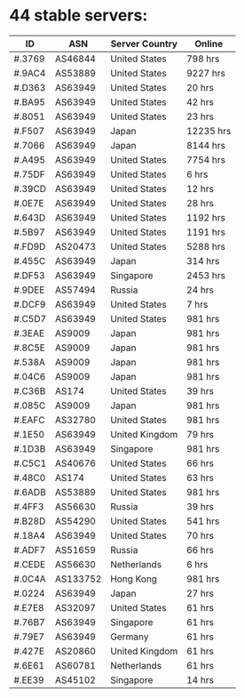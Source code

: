 # 44 stable servers:

| ID | ASN | Server Country | Online |
| ------ | ------ | ------ | ------ |
| #.3769 | AS46844 | United States | 798 hrs |
| #.9AC4 | AS53889 | United States | 9227 hrs |
| #.D363 | AS63949 | United States | 20 hrs |
| #.BA95 | AS63949 | United States | 42 hrs |
| #.8051 | AS63949 | United States | 23 hrs |
| #.F507 | AS63949 | Japan | 12235 hrs |
| #.7066 | AS63949 | Japan | 8144 hrs |
| #.A495 | AS63949 | United States | 7754 hrs |
| #.75DF | AS63949 | United States | 6 hrs |
| #.39CD | AS63949 | United States | 12 hrs |
| #.0E7E | AS63949 | United States | 28 hrs |
| #.643D | AS63949 | United States | 1192 hrs |
| #.5B97 | AS63949 | United States | 1191 hrs |
| #.FD9D | AS20473 | United States | 5288 hrs |
| #.455C | AS63949 | Japan | 314 hrs |
| #.DF53 | AS63949 | Singapore | 2453 hrs |
| #.9DEE | AS57494 | Russia | 24 hrs |
| #.DCF9 | AS63949 | United States | 7 hrs |
| #.C5D7 | AS63949 | United States | 981 hrs |
| #.3EAE | AS9009 | Japan | 981 hrs |
| #.8C5E | AS9009 | Japan | 981 hrs |
| #.538A | AS9009 | Japan | 981 hrs |
| #.04C6 | AS9009 | Japan | 981 hrs |
| #.C36B | AS174 | United States | 39 hrs |
| #.085C | AS9009 | Japan | 981 hrs |
| #.EAFC | AS32780 | United States | 981 hrs |
| #.1E50 | AS63949 | United Kingdom | 79 hrs |
| #.1D3B | AS63949 | Singapore | 981 hrs |
| #.C5C1 | AS40676 | United States | 66 hrs |
| #.48C0 | AS174 | United States | 63 hrs |
| #.6ADB | AS53889 | United States | 981 hrs |
| #.4FF3 | AS56630 | Russia | 39 hrs |
| #.B28D | AS54290 | United States | 541 hrs |
| #.18A4 | AS63949 | United States | 70 hrs |
| #.ADF7 | AS51659 | Russia | 66 hrs |
| #.CEDE | AS56630 | Netherlands | 6 hrs |
| #.0C4A | AS133752 | Hong Kong | 981 hrs |
| #.0224 | AS63949 | Japan | 27 hrs |
| #.E7E8 | AS32097 | United States | 61 hrs |
| #.76B7 | AS63949 | Singapore | 61 hrs |
| #.79E7 | AS63949 | Germany | 61 hrs |
| #.427E | AS20860 | United Kingdom | 61 hrs |
| #.6E61 | AS60781 | Netherlands | 61 hrs |
| #.EE39 | AS45102 | Singapore | 14 hrs |

